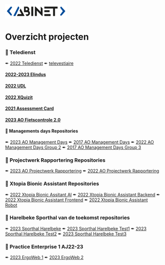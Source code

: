 <img src="logo.png" width="200">

# Overzicht projecten                                                                         

### 📁 Teledienst
✒︎ [2022 Teledienst](https://github.com/AbinetVives/teledienst)
✒︎ [televestiaire](https://github.com/AbinetVives/televestiaire)
#### [2022-2023 Elindus](https://github.com/AbinetVives/elindus)
#### [2022 UDL](https://github.com/AbinetVives/udl)
#### [2022 XQuizit](https://github.com/AbinetVives/xQuizIT)
#### [2021 Assessment Card](https://github.com/AbinetVives/assessment-card)
#### [2023 AO Fietscontrole 2.0](https://github.com/AbinetVives/2023AO-Fietscontrole2.0.git)
#### 📁 Managements days Repositories </span>
✒︎ [2023 AO Management Days](https://github.com/AbinetVives/2023AO-ManagementDays.git)
✒︎ [2017 AO Management Days](https://github.com/AbinetVives/2017-management-days)
✒︎ [2022 AO Management Days Group 2](https://github.com/AbinetVives/2022-management-days-g2)
✒︎ [2017 AO Management Days Group 3](https://github.com/AbinetVives/2022-management-days-g3)
### 📁 Projectwerk Rapportering Repositories
✒︎ [2023 AO Projectwerk Rapportering](https://github.com/AbinetVives/2023AO-Projectwerk-Rapportering.git)
✒︎ [2022 AO Projectwerk Rapportering](https://github.com/AbinetVives/2022-Projectwerk-Rapportering.git)
### 📁 Xtopia Bionic Assistant Repositories
✒︎ [2022 Xtopia Bionic Assitant AI](https://github.com/AbinetVives/xtopia-bionic-assistant-ai)
✒︎ [2022 Xtopia Bionic Assistant Backend](https://github.com/AbinetVives/xtopia-bionic-assistant-backend)
✒︎ [2022 Xtopia Bionic Assistant Frontend](https://github.com/AbinetVives/xtopia-front-end)
✒︎ [2022 Xtopia Bionic Assistant Robot](https://github.com/AbinetVives/xtopia-bionic-assistant-robot)
### 📁 Harelbeke Sporthal van de toekomst repositories
✒︎ [2023 Sporthal Harelbeke](https://github.com/AbinetVives/2023-sporthal-harelbeke)
✒︎ [2023 Sporthal Harelbeke Test1](https://github.com/AbinetVives/2023-sporthal-harelbeke-test1)
✒︎ [2023 Sporthal Harelbeke Test2](https://github.com/AbinetVives/2023-sporthal-harelbeke-test2)
✒︎ [2023 Sporthal Harelbeke Test3](https://github.com/AbinetVives/2023-sporthal-harelbeke-test3)
### 📁 Practice Enterprise 1 AJ22-23
✒︎ [2023 ErgoWeb 1](https://github.com/AbinetVives/2023-ergo-web1)
✒︎ [2023 ErgoWeb 2](https://github.com/AbinetVives/2023-ergo-web2)
